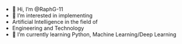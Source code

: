 - 👋 Hi, I’m @RaphG-11
- 👀 I’m interested in implementing
- Artificial Intelligence in the field of
- Engineering and Technology
- 🌱 I’m currently learning Python, Machine Learning/Deep Learning

<!---
RaphG-11/RaphG-11 is a ✨ special ✨ repository because its `README.md` (this file) appears on your GitHub profile.
You can click the Preview link to take a look at your changes.
--->
